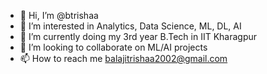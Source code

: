 - 👋 Hi, I’m @btrishaa
- 👀 I’m interested in Analytics, Data Science, ML, DL, AI
- 🌱 I’m currently doing my 3rd year B.Tech in IIT Kharagpur
- 💞️ I’m looking to collaborate on ML/AI projects
- 📫 How to reach me balajitrishaa2002@gmail.com

<!---
btrishaa/btrishaa is a ✨ special ✨ repository because its `README.md` (this file) appears on your GitHub profile.
You can click the Preview link to take a look at your changes.
--->
